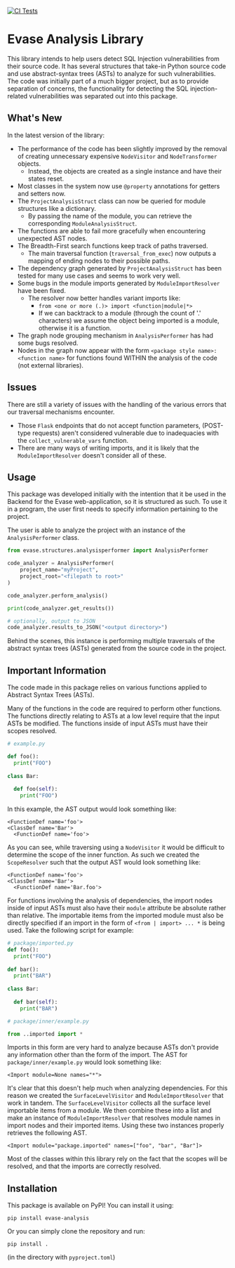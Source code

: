 [![CI Tests](https://github.com/tony-zeidan/EvaseAnalysis/actions/workflows/ci_tests.yml/badge.svg)](https://github.com/tony-zeidan/EvaseAnalysis/actions/workflows/ci_tests.yml)

# Evase Analysis Library
This library intends to help users detect SQL Injection vulnerabilities from their source code. 
It has several structures that take-in Python source code and use abstract-syntax trees (ASTs) to analyze for such vulnerabilities.
The code was initially part of a much bigger project, but as to provide separation of concerns, the functionality
for detecting the SQL injection-related vulnerabilities was separated out into this package.

## What's New

In the latest version of the library:
- The performance of the code has been slightly improved by the removal of creating unnecessary expensive `NodeVisitor` and `NodeTransformer` objects.
  - Instead, the objects are created as a single instance and have their states reset.
- Most classes in the system now use `@property` annotations for getters and setters now.
- The `ProjectAnalysisStruct` class can now be queried for module structures like a dictionary.
  - By passing the name of the module, you can retrieve the corresponding `ModuleAnalysisStruct`.
- The functions are able to fail more gracefully when encountering unexpected AST nodes.
- The Breadth-First search functions keep track of paths traversed.
  - The main traversal function (`traversal_from_exec`) now outputs a mapping of ending nodes to their possible paths.
- The dependency graph generated by `ProjectAnalysisStruct` has been tested for many use cases and seems to work very well.
- Some bugs in the module imports generated by `ModuleImportResolver` have been fixed.
  - The resolver now better handles variant imports like:
    - `from <one or more (.)> import <function|module|*>`
    - If we can backtrack to a module (through the count of '.' characters) we assume the object being imported is a module, otherwise it is a function.
- The graph node grouping mechanism in `AnalysisPerformer` has had some bugs resolved.
- Nodes in the graph now appear with the form `<package style name>:<function name>` for functions found WITHIN the analysis of the code (not external libraries).

## Issues

There are still a variety of issues with the handling of the various errors that our traversal mechanisms encounter.
- Those `Flask` endpoints that do not accept function parameters, (POST-type requests) aren't considered vulnerable due to inadequacies with the `collect_vulnerable_vars` function.
- There are many ways of writing imports, and it is likely that the `ModuleImportResolver` doesn't consider all of these.

## Usage
This package was developed initially with the intention that it be used in the Backend for the Evase web-application,
so it is structured as such. To use it in a program, the user first needs to specify information pertaining to the project.


The user is able to analyze the project with an instance of the `AnalysisPerformer` class. 

```python
from evase.structures.analysisperformer import AnalysisPerformer

code_analyzer = AnalysisPerformer(
    project_name="myProject",
    project_root="<filepath to root>"
)

code_analyzer.perform_analysis()

print(code_analyzer.get_results())

# optionally, output to JSON
code_analyzer.results_to_JSON("<output directory>")
```

Behind the scenes, this instance is performing multiple traversals of the abstract syntax trees (ASTs) generated from
the source code in the project.

## Important Information

The code made in this package relies on various functions applied to Abstract Syntax Trees (ASTs).

Many of the functions in the code are required to perform other functions.
The functions directly relating to ASTs at a low level require that the input ASTs be modified. 
The functions inside of input ASTs must have their scopes resolved. 
```python
# example.py

def foo():
  print("FOO")
  
class Bar:
  
  def foo(self):
    print("FOO")
```
In this example, the AST output would look something like:
```
<FunctionDef name='foo'>
<ClassDef name='Bar'>
  <FunctionDef name='foo'>
```
As you can see, while traversing using a `NodeVisitor` it would be difficult to determine the scope of the inner
function.
As such we created the `ScopeResolver` such that the output AST would look something like:
```
<FunctionDef name='foo'>
<ClassDef name='Bar'>
  <FunctionDef name='Bar.foo'>
```

For functions involving the analysis of dependencies, the import nodes inside of input ASTs must also have their
`module` attribute be absolute rather than relative. The importable items from the imported module must also be directly
specified if an import in the form of `<from | import> ... *` is being used. Take the following script for example:

```python
# package/imported.py
def foo():
  print("FOO")
  
def bar():
  print("BAR")
  
class Bar:
  
  def bar(self):
    print("BAR")

# package/inner/example.py

from ..imported import *
```
Imports in this form are very hard to analyze because ASTs don't provide any information other than the form of the
import. The AST for `package/inner/example.py` would look something like:
```
<Import module=None names="*">
```
It's clear that this doesn't help much when analyzing dependencies. For this reason we created the `SurfaceLevelVisitor`
and `ModuleImportResolver` that work in tandem.
The `SurfaceLevelVisitor` collects all the surface level importable items from a module. We then combine these
into a list and make an instance of `ModuleImportResolver` that resolves module names in import nodes and their imported
items. Using these two instances properly retrieves the following AST.
```
<Import module="package.imported" names=["foo", "bar", "Bar"]>
```

Most of the classes within this library rely on the fact that the scopes will be resolved, and that the imports are
correctly resolved.

## Installation
This package is available on PyPI! You can install it using:
```
pip install evase-analysis
```

Or you can simply clone the repository and run:

```
pip install .
```
(in the directory with `pyproject.toml`)

